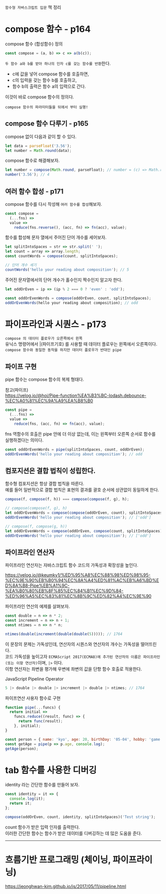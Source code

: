 `함수형 자바스크립트 입문` 책 정리

# compose 함수 - p164

compose 함수 (합성함수) 정의

```javascript
const compose = (a, b) => c => a(b(c));
```

`두 함수 a와 b를 받아 하나의 인자 c를 갖는 함수를 반환`한다.

- c에 값을 넣어 compose 함수를 호출하면,
- c의 입력을 갖는 함수 b를 호출하고,
- 함수 b의 출력은 함수 a의 입력으로 간다.

이것이 바로 compose 함수의 정의다.

`compose 함수의 파라미터들을 뒤에서 부터 실행!`

## compose 함수 다루기 - p165

compose 없이 다음과 같이 할 수 있다.

```javascript
let data = parseFloat('3.56');
let number = Math.round(data);
```

compose 함수로 해결해보자.

```javascript
let number = compose(Math.round, parseFloat); // number = (c) => Math.round(parseFloat(c)) 의미와 동일
number('3.56'); // 4
```

## 여러 함수 합성 - p171

compose 함수를 다시 작성해 `여러 함수를 합성`해보자.

```javascript
const compose =
  (...fns) =>
  value =>
    reduce(fns.reverse(), (acc, fn) => fn(acc), value);
```

함수를 합성해 문자 열에서 주어진 단어 개수를 세어보자.

```javascript
let splitIntoSpaces = str => str.split(' ');
let count = array => array.length;
const countWords = compose(count, splitIntoSpaces);

// 단어 개수 세기
countWords('hello your reading about composition'); // 5
```

주어진 문자열에서의 단어 개수가 홀수인지 짝수인지 알고자 한다.

```javascript
let oddOrEven = ip => (ip % 2 === 0 ? 'even' : 'odd');

const oddOrEvenWords = compose(oddOrEven, count, splitIntoSpaces);
oddOrEvenWords(hello your reading about composition); // odd
```

# 파이프라인과 시퀀스 - p173

`compose 의 데이터 플로우가 오른쪽에서 왼쪽`  
유닉스 명령어에서 |(파이프기호) 를 사용할 때 데이터 플로우는 윈쪽에서 오른쪽이다.  
`compose 함수와 동일한 동작을 하지만 데이터 플로우가 반대인 pipe`

## 파이프 구현

pipe 함수는 compose 함수의 복제 형태다.

참고(파이프)  
https://velog.io/@hoi/Pipe-function%EA%B3%BC-lodash.debounce-%EC%A0%81%EC%9A%A9%EA%B8%B0

```javascript
const pipe =
  (...fns) =>
  value =>
    reduce(fns, (acc, fn) => fn(acc), value);
```

fns 역함수의 호출은 pipe 안에 더 이상 없는데, 이는 왼쪽부터 오른쪽 순서로 함수를 실행하겠다는 의미다.

```javascript
const oddOrEvenWords = pipe(splitIntoSpaces, count, oddOrEven);
oddOrEvenWords('hello your reading about composition'); // odd
```

## 컴포지션은 결합 법칙이 성립한다.

함수형 컴포지션은 항상 결합 법칙을 따른다.  
예를 들어 일반적으로 결합 법칙은 표현의 결과를 괄호 순서에 상관없이 동일하게 한다.

```javascript
compose(f, compose(f, h)) === compose(compose(f, g), h);
```

```javascript
// compose(compose(f, g), h)
let oddOrEvenWords = compose(compose(oddOrEven, count), splitIntoSpaces);
oddOrEvenWords('hello your reading about composition'); // ['odd']

// compose(f, compose(g, h))
let oddOrEvenWords = compose(oddOrEven, compose(count, splitIntoSpaces));
oddOrEvenWords('hello your reading about composition'); // ['odd']
```

## 파이프라인 연산자

파이프라인 연산자는 자바스크립트 함수 코드의 가독성과 확장성을 높인다.

https://velog.io/@keumky1/%ED%95%A8%EC%88%98%ED%98%95-%EC%9E%90%EB%B0%94%EC%8A%A4%ED%81%AC%EB%A6%BD%ED%8A%B8-Pipe%EB%A1%9C-%EA%B0%80%EB%8F%85%EC%84%B1%EC%9D%84-%ED%96%A5%EC%83%81%EC%8B%9C%ED%82%A4%EC%9E%90

파이프라인 연산의 예제를 살펴보자.

```javascript
const double = n => n * 2;
const increment = n => n + 1;
const ntimes = n => n * n;

ntimes(double(increment(double(double(5))))); // 1764
```

이 문장의 문제는 가독성인데, 연산자의 시퀀스와 연산자의 개수는 가독성을 떨어뜨린다.  
코드 가독성을 높이고자 `ECMAScript 2017(ECMA8)에 추가된 연산자의 이름은 파이프라인(또는 이항 연산자)`이며, `|>` 이다.  
이항 연산자는 좌변을 평가해 우변에 좌변의 값을 단항 함수 호출로 적용한다.

JavaScript Pipeline Operator

```javascript
5 |> double |> double |> increment |> double |> ntimes; // 1764
```

파이프연산 사용자 함수로 구현

```javascript
function pipe(...funcs) {
  return initial =>
    funcs.reduce((result, func) => {
      return func(result);
    }, initial);
}

const person = { name: 'kyo', age: 20, birthDay: '05-04', hobby: 'game' };
const getAge = pipe(p => p.age, console.log);
getAge(person);
```

# tab 함수를 사용한 디버깅

identity 라는 간단한 함수를 만들어 보자.

```javascript
const identity = it => {
  console.log(it);
  return it;
};

compose(oddOrEven, count, identity, splitIntoSpaces)('Test string');
```

count 함수가 받은 입력 인자를 출력한다.  
이러한 간단한 함수는 함수가 받은 데이터를 디버깅하는 데 많은 도움을 준다.

---

# 흐름기반 프로그래밍 (체이닝, 파이프라이닝)

https://jeonghwan-kim.github.io/js/2017/05/11/pipeline.html
